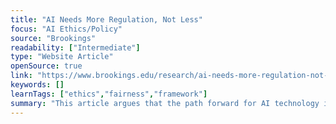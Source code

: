 ```yaml
---
title: "AI Needs More Regulation, Not Less"
focus: "AI Ethics/Policy"
source: "Brookings"
readability: ["Intermediate"]
type: "Website Article"
openSource: true
link: "https://www.brookings.edu/research/ai-needs-more-regulation-not-less/"
keywords: []
learnTags: ["ethics","fairness","framework"]
summary: "This article argues that the path forward for AI technology is not deregulation or prohibitions, but smart, proactive regulation that establishes a framework for both public protection and innovative growth. "
---
```

